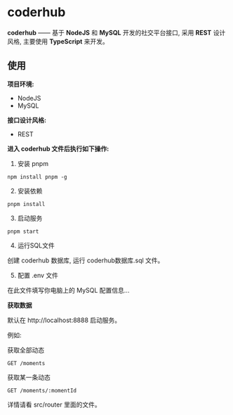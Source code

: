 # coderhub

**coderhub** —— 基于 **NodeJS** 和 **MySQL** 开发的社交平台接口, 采用 **REST** 设计风格, 主要使用 **TypeScript** 来开发。

## 使用

**项目环境:** 

* NodeJS
* MySQL

**接口设计风格:**

* REST

**进入 coderhub 文件后执行如下操作:**

1. 安装 pnpm

```shell
npm install pnpm -g
```

2. 安装依赖

```shell
pnpm install
```

3. 启动服务

```shell
pnpm start
```

4. 运行SQL文件

创建 coderhub 数据库, 运行 coderhub数据库.sql  文件。

5. 配置 .env 文件


在此文件填写你电脑上的 MySQL 配置信息...


**获取数据**

默认在 http://localhost:8888 启动服务。

例如:

获取全部动态

```HTTP
GET /moments
```

获取某一条动态

```HTTP
GET /moments/:momentId
```

详情请看 src/router 里面的文件。
